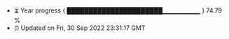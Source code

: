 - ⏳ Year progress { ██████████████████████▁▁▁▁▁▁▁▁ } 74.79 %
- ⏰ Updated on Fri, 30 Sep 2022 23:31:17 GMT


